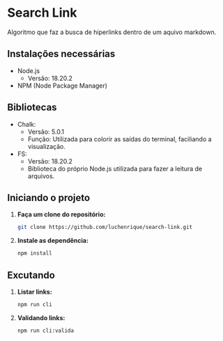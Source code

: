 # Search Link
Algoritmo que faz a busca de hiperlinks dentro de um aquivo markdown.

## Instalações necessárias
- Node.js
  - Versão: 18.20.2
- NPM (Node Package Manager)

## Bibliotecas
- Chalk:
  - Versão: 5.0.1
  - Função: Utilizada para colorir as saídas do terminal, faciliando a visualização.
- FS:
  - Versão: 18.20.2 
  - Biblioteca do próprio Node.js utilizada para fazer a leitura de arquivos.

## Iniciando o projeto

1. **Faça um clone do repositório:**

   ```bash
   git clone https://github.com/luchenrique/search-link.git
   ```

2. **Instale as dependência:**

   ```bash
   npm install
   ```

## Excutando

1. **Listar links:**
     
    ```bash
    npm run cli
    ```

2. **Validando links:**

    ```bash
    npm run cli:valida
    ```